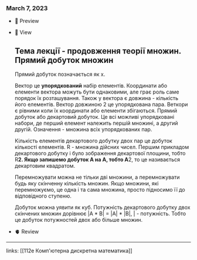 
### March 7, 2023

- 👀 Preview
    
    
- 🧠 View
    
    ## Тема лекції - продовження теорії множин. Прямий добуток множин
    
    Прямий добуток позначається як х. 
    
    Вектор це **упорядкований** набір елементів. Координати або елементи вектора можуть бути однаковими, але грає роль саме порядок їх розташування. Також у вектора є довжина - кількість його елементів. Вектор довжиною 2 це упорядкована пара. Веткори є рівними коли їх координати або елементи збігаються. Прямий добуток або декартовий добуток. Це всі можливі упорядковані набори, де перший елемент належить першій множині, а другий другій. Означення - множина всіх упорядкованих пар. 
    
    Кількість елементів декартового добутку двох пар це добуток кількості елементів. R - множина дійсних чисел. Першим прикладом декартового добутку і було зображення декартової площини, тобто R**2. Якщо запишемо добуток А на А, тобто А**2, то це називається декартовим квадратом.
    
    Перемножувати можна не тільки дві множини, а перемножувати будь яку скінченну кількість множин. Якщо множини, які перемножуємо, це одна і та сама множина, просто підносимо її до відповідного ступеню. 
    
    Добуток можна уявити як куб. Потужність декартового добутку двох скінчених множин дорівнює |A * B| = |A| * |B|, | - потужність. Тобто це добуток потужностей двох або більше множин. 
    
- 🫀 Review
    
    


---

links: [[112e Комп'ютерна дискретна математика]]

